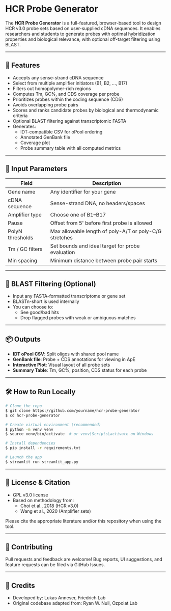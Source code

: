 # HCR Probe Generator

The **HCR Probe Generator** is a full-featured, browser-based tool to design HCR v3.0 probe sets based on user-supplied cDNA sequences. It enables researchers and students to generate probes with optimal hybridization properties and biological relevance, with optional off-target filtering using BLAST.

---

## 🚀 Features

- Accepts any sense-strand cDNA sequence
- Select from multiple amplifier initiators (B1, B2, ..., B17)
- Filters out homopolymer-rich regions
- Computes Tm, GC%, and CDS coverage per probe
- Prioritizes probes within the coding sequence (CDS)
- Avoids overlapping probe pairs
- Scores and ranks candidate probes by biological and thermodynamic criteria
- Optional BLAST filtering against transcriptomic FASTA
- Generates:
  - IDT-compatible CSV for oPool ordering
  - Annotated GenBank file
  - Coverage plot
  - Probe summary table with all computed metrics

---

## 🧬 Input Parameters

| Field            | Description                                            |
| ---------------- | ------------------------------------------------------ |
| Gene name        | Any identifier for your gene                           |
| cDNA sequence    | Sense-strand DNA, no headers/spaces                    |
| Amplifier type   | Choose one of B1–B17                                   |
| Pause            | Offset from 5' before first probe is allowed           |
| PolyN thresholds | Max allowable length of poly-A/T or poly-C/G stretches |
| Tm / GC filters  | Set bounds and ideal target for probe evaluation       |
| Min spacing      | Minimum distance between probe pair starts             |

---

## 🧪 BLAST Filtering (Optional)

- Input any FASTA-formatted transcriptome or gene set
- BLASTn-short is used internally
- You can choose to:
  - See good/bad hits
  - Drop flagged probes with weak or ambiguous matches

---

## 📦 Outputs

- **IDT oPool CSV**: Split oligos with shared pool name
- **GenBank file**: Probe + CDS annotations for viewing in ApE
- **Interactive Plot**: Visual layout of all probe sets
- **Summary Table**: Tm, GC%, position, CDS status for each probe

---

## 🛠️ How to Run Locally

```bash
# Clone the repo
$ git clone https://github.com/yourname/hcr-probe-generator
$ cd hcr-probe-generator

# Create virtual environment (recommended)
$ python -m venv venv
$ source venv/bin/activate  # or venv\Scripts\activate on Windows

# Install dependencies
$ pip install -r requirements.txt

# Launch the app
$ streamlit run streamlit_app.py
```

---

## 📄 License & Citation

- GPL v3.0 license
- Based on methodology from:
  - Choi et al., 2018 (HCR v3.0)
  - Wang et al., 2020 (Amplifier sets)

Please cite the appropriate literature and/or this repository when using the tool.

---

## 🤝 Contributing

Pull requests and feedback are welcome! Bug reports, UI suggestions, and feature requests can be filed via GitHub Issues.

---

## 👥 Credits

- Developed by: Lukas Anneser, Friedrich Lab
- Original codebase adapted from: Ryan W. Null, Ozpolat Lab



